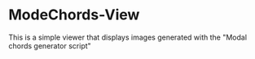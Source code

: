 # ModeChords-View

This is a simple viewer that displays images generated with the "Modal chords generator script"

